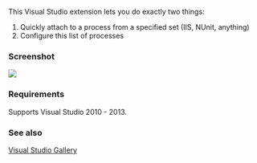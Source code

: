 This Visual Studio extension lets you do exactly two things:  
 1. Quickly attach to a process from a specified set (IIS, NUnit, anything)
 2. Configure this list of processes

### Screenshot

![](AttachToAnything/raw/master/AttachToAnything/screenshot-toolbar.png)

### Requirements
Supports Visual Studio 2010 - 2013.

### See also
[Visual Studio Gallery](http://visualstudiogallery.msdn.microsoft.com/83f369cf-9fac-4430-addf-fedacc0af919)
